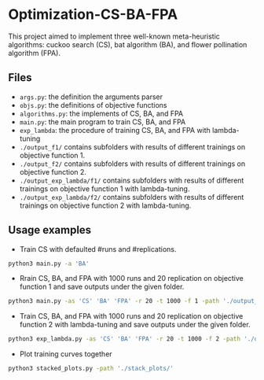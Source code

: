 # Optimization-CS-BA-FPA

This project aimed to implement three well-known meta-heuristic algorithms: cuckoo search (CS), bat algorithm (BA), and flower pollination algorithm (FPA).

## Files

- `args.py`: the definition the arguments parser
- `objs.py`: the definitions of objective functions
- `algorithms.py`: the implements of CS, BA, and FPA
- `main.py`: the main program to train CS, BA, and FPA
- `exp_lambda`: the procedure of training CS, BA, and FPA with lambda-tuning
- `./output_f1/` contains subfolders with results of different trainings on objective function 1.
- `./output_f2/` contains subfolders with results of different trainings on objective function 2.
- `./output_exp_lambda/f1/` contains subfolders with results of different trainings on objective function 1 with lambda-tuning.
- `./output_exp_lambda/f2/` contains subfolders with results of different trainings on objective function 2 with lambda-tuning.

## Usage examples

- Train CS with defaulted #runs and #replications.

```bash
python3 main.py -a 'BA' 
```

- Rrain CS, BA, and FPA with 1000 runs and 20 replication on objective function 1 and save outputs under the given folder.

```bash
python3 main.py -as 'CS' 'BA' 'FPA' -r 20 -t 1000 -f 1 -path './output_f1/' 
```

- Train CS, BA, and FPA with 1000 runs and 20 replication on objective function 2 with lambda-tuning and save outputs under the given folder.

```bash
python3 exp_lambda.py -as 'CS' 'BA' 'FPA' -r 20 -t 1000 -f 2 -path './output_exp_lambda/f2/'
```

- Plot training curves together

```bash
python3 stacked_plots.py -path './stack_plots/'
```
